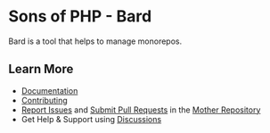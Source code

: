 Sons of PHP - Bard
==================

Bard is a tool that helps to manage monorepos.

## Learn More

* [Documentation][docs]
* [Contributing][contributing]
* [Report Issues][issues] and [Submit Pull Requests][pull-requests] in the [Mother Repository][mother-repo]
* Get Help & Support using [Discussions][discussions]

[discussions]: https://github.com/orgs/SonsOfPHP/discussions
[mother-repo]: https://github.com/SonsOfPHP/sonsofphp
[contributing]: https://docs.sonsofphp.com/contributing/
[docs]: https://docs.sonsofphp.com/
[issues]: https://github.com/SonsOfPHP/sonsofphp/issues?q=is%3Aopen+is%3Aissue+label%3ABard
[pull-requests]: https://github.com/SonsOfPHP/sonsofphp/pulls?q=is%3Aopen+is%3Apr+label%3ABard
